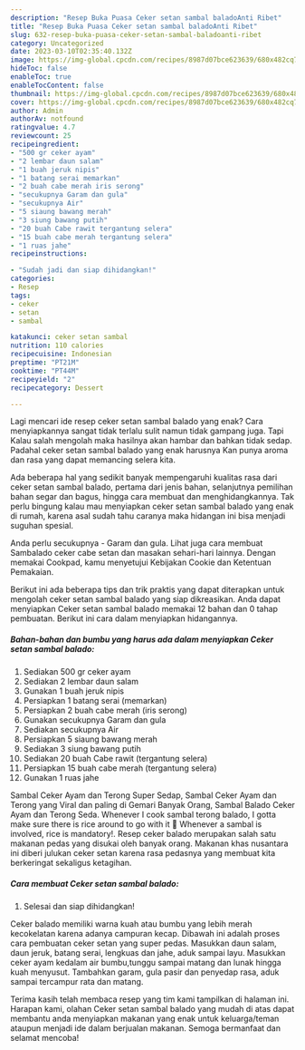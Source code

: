 ```yaml
---
description: "Resep Buka Puasa Ceker setan sambal baladoAnti Ribet"
title: "Resep Buka Puasa Ceker setan sambal baladoAnti Ribet"
slug: 632-resep-buka-puasa-ceker-setan-sambal-baladoanti-ribet
category: Uncategorized
date: 2023-03-10T02:35:40.132Z
image: https://img-global.cpcdn.com/recipes/8987d07bce623639/680x482cq70/ceker-setan-sambal-balado-foto-resep-utama.jpg
hideToc: false
enableToc: true
enableTocContent: false
thumbnail: https://img-global.cpcdn.com/recipes/8987d07bce623639/680x482cq70/ceker-setan-sambal-balado-foto-resep-utama.jpg
cover: https://img-global.cpcdn.com/recipes/8987d07bce623639/680x482cq70/ceker-setan-sambal-balado-foto-resep-utama.jpg
author: Admin
authorAv: notfound
ratingvalue: 4.7
reviewcount: 25
recipeingredient:
- "500 gr ceker ayam"
- "2 lembar daun salam"
- "1 buah jeruk nipis"
- "1 batang serai memarkan"
- "2 buah cabe merah iris serong"
- "secukupnya Garam dan gula"
- "secukupnya Air"
- "5 siaung bawang merah"
- "3 siung bawang putih"
- "20 buah Cabe rawit tergantung selera"
- "15 buah cabe merah tergantung selera"
- "1 ruas jahe"
recipeinstructions:

- "Sudah jadi dan siap dihidangkan!"
categories:
- Resep
tags:
- ceker
- setan
- sambal

katakunci: ceker setan sambal 
nutrition: 110 calories
recipecuisine: Indonesian
preptime: "PT21M"
cooktime: "PT44M"
recipeyield: "2"
recipecategory: Dessert

---
```



Lagi mencari ide resep ceker setan sambal balado yang enak? Cara menyiapkannya sangat tidak terlalu sulit namun tidak gampang juga. Tapi Kalau salah mengolah maka hasilnya akan hambar dan bahkan tidak sedap. Padahal ceker setan sambal balado yang enak harusnya Kan punya aroma dan rasa yang dapat memancing selera kita.


Ada beberapa hal yang sedikit banyak mempengaruhi kualitas rasa dari ceker setan sambal balado, pertama dari jenis bahan, selanjutnya pemilihan bahan segar dan bagus, hingga cara membuat dan menghidangkannya. Tak perlu bingung kalau mau menyiapkan ceker setan sambal balado yang enak di rumah, karena asal sudah tahu caranya maka hidangan ini bisa menjadi suguhan spesial.

Anda perlu secukupnya - Garam dan gula. Lihat juga cara membuat Sambalado ceker cabe setan dan masakan sehari-hari lainnya. Dengan memakai Cookpad, kamu menyetujui Kebijakan Cookie dan Ketentuan Pemakaian.


Berikut ini ada beberapa tips dan trik praktis yang dapat diterapkan untuk mengolah ceker setan sambal balado yang siap dikreasikan. Anda dapat menyiapkan Ceker setan sambal balado memakai 12 bahan dan 0 tahap pembuatan. Berikut ini cara dalam menyiapkan hidangannya.

<!--inarticleads1-->

##### Bahan-bahan dan bumbu yang harus ada dalam menyiapkan Ceker setan sambal balado:

1. Sediakan 500 gr ceker ayam
1. Sediakan 2 lembar daun salam
1. Gunakan 1 buah jeruk nipis
1. Persiapkan 1 batang serai (memarkan)
1. Persiapkan 2 buah cabe merah (iris serong)
1. Gunakan secukupnya Garam dan gula
1. Sediakan secukupnya Air
1. Persiapkan 5 siaung bawang merah
1. Sediakan 3 siung bawang putih
1. Sediakan 20 buah Cabe rawit (tergantung selera)
1. Persiapkan 15 buah cabe merah (tergantung selera)
1. Gunakan 1 ruas jahe


Sambal Ceker Ayam dan Terong Super Sedap, Sambal Ceker Ayam dan Terong yang Viral dan paling di Gemari Banyak Orang, Sambal Balado Ceker Ayam dan Terong Seda. Whenever I cook sambal terong balado, I gotta make sure there is rice around to go with it 🙂 Whenever a sambal is involved, rice is mandatory!. Resep ceker balado merupakan salah satu makanan pedas yang disukai oleh banyak orang. Makanan khas nusantara ini diberi julukan ceker setan karena rasa pedasnya yang membuat kita berkeringat sekaligus ketagihan. 

<!--inarticleads2-->

##### Cara membuat Ceker setan sambal balado:


1. Selesai dan siap dihidangkan!

Ceker balado memiliki warna kuah atau bumbu yang lebih merah kecokelatan karena adanya campuran kecap. Dibawah ini adalah proses cara pembuatan ceker setan yang super pedas. Masukkan daun salam, daun jeruk, batang serai, lengkuas dan jahe, aduk sampai layu. Masukkan ceker ayam kedalam air bumbu,tunggu sampai matang dan lunak hingga kuah menyusut. Tambahkan garam, gula pasir dan penyedap rasa, aduk sampai tercampur rata dan matang. 

Terima kasih telah membaca resep yang tim kami tampilkan di halaman ini. Harapan kami, olahan Ceker setan sambal balado yang mudah di atas dapat membantu anda menyiapkan makanan yang enak untuk keluarga/teman ataupun menjadi ide dalam berjualan makanan. Semoga bermanfaat dan selamat mencoba!
